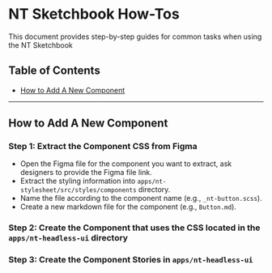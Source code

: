# NT Sketchbook How-Tos

This document provides step-by-step guides for common tasks when using the NT Sketchbook

## Table of Contents

- [How to Add A New Component](#how-to-add-a-new-component)

---

## How to Add A New Component

### Step 1: Extract the Component CSS from Figma

- Open the Figma file for the component you want to extract, ask designers to provide the Figma file link.
- Extract the styling information into `apps/nt-stylesheet/src/styles/components` directory.
- Name the file according to the component name (e.g., `_nt-button.scss`).
- Create a new markdown file for the component (e.g., `Button.md`).

### Step 2: Create the Component that uses the CSS located in the `apps/nt-headless-ui` directory

### Step 3: Create the Component Stories in `apps/nt-headless-ui`
